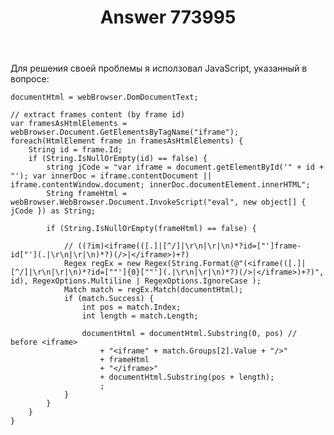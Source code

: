 ﻿---
title: "Answer 773995"
se.owner.user_id: 193306
se.owner.display_name: "Sergej Loos"
se.owner.link: "https://ru.stackoverflow.com/users/193306/sergej-loos"
se.answer_id: 773995
se.question_id: 772547
se.post_type: answer
se.score: 0
se.is_accepted: False
---
<p>Для решения своей проблемы я исползовал JavaScript, указанный в вопросе:</p>

<pre><code>documentHtml = webBrowser.DomDocumentText; 

// extract frames content (by frame id)
var framesAsHtmlElements = webBrowser.Document.GetElementsByTagName("iframe"); 
foreach(HtmlElement frame in framesAsHtmlElements) {
    String id = frame.Id;
    if (String.IsNullOrEmpty(id) == false) {
        string jCode = "var iframe = document.getElementById('" + id + "'); var innerDoc = iframe.contentDocument || iframe.contentWindow.document; innerDoc.documentElement.innerHTML";
        String frameHtml = webBrowser.WebBrowser.Document.InvokeScript("eval", new object[] { jCode }) as String;

        if (String.IsNullOrEmpty(frameHtml) == false) {

            // ((?im)&lt;iframe(([.]|[^/]|\r\n|\r|\n)*?id=["']frame-id["'](.|\r\n|\r|\n)*?)(/&gt;|&lt;/iframe&gt;)+?)
            Regex regEx = new Regex(String.Format(@"(&lt;iframe(([.]|[^/]|\r\n|\r|\n)*?id=[""']{0}[""'](.|\r\n|\r|\n)*?)(/&gt;|&lt;/iframe&gt;)+?)", id), RegexOptions.Multiline | RegexOptions.IgnoreCase );
            Match match = regEx.Match(documentHtml);
            if (match.Success) {
                int pos = match.Index;
                int length = match.Length;

                documentHtml = documentHtml.Substring(0, pos) // before &lt;iframe&gt;
                    + "&lt;iframe" + match.Groups[2].Value + "/&gt;"
                    + frameHtml
                    + "&lt;/iframe&gt;"
                    + documentHtml.Substring(pos + length); 
                    ;
            }
        }
    }
}
</code></pre>
